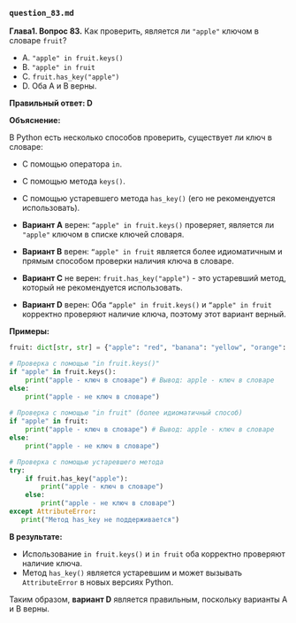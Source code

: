 ### `question_83.md`

**Глава1. Вопрос 83.** Как проверить, является ли `"apple"` ключом в словаре `fruit`?

- A.  `"apple" in fruit.keys()`
- B.  `"apple" in fruit`
- C.  `fruit.has_key("apple")`
- D.  Оба A и B верны.

**Правильный ответ: D**

**Объяснение:**

В Python есть несколько способов проверить, существует ли ключ в словаре:
*  С помощью оператора `in`.
*  С помощью метода `keys()`.
*  С помощью устаревшего метода `has_key()` (его не рекомендуется использовать).

*   **Вариант A** верен: `“apple" in fruit.keys()` проверяет, является ли `"apple"` ключом в списке ключей словаря.

*   **Вариант B** верен: `“apple" in fruit` является более идиоматичным и прямым способом проверки наличия ключа в словаре.

*   **Вариант C** не верен: `fruit.has_key("apple")` - это устаревший метод, который не рекомендуется использовать.

*   **Вариант D** верен: Оба `“apple" in fruit.keys()` и `“apple" in fruit` корректно проверяют наличие ключа, поэтому этот вариант верный.

**Примеры:**

```python
fruit: dict[str, str] = {"apple": "red", "banana": "yellow", "orange": "orange"}

# Проверка с помощью "in fruit.keys()"
if "apple" in fruit.keys():
    print("apple - ключ в словаре") # Вывод: apple - ключ в словаре
else:
    print("apple - не ключ в словаре")
    
# Проверка с помощью "in fruit" (более идиоматичный способ)
if "apple" in fruit:
    print("apple - ключ в словаре") # Вывод: apple - ключ в словаре
else:
    print("apple - не ключ в словаре")

# Проверка с помощью устаревшего метода
try:
    if fruit.has_key("apple"):
        print("apple - ключ в словаре")
    else:
        print("apple - не ключ в словаре")
except AttributeError:
   print("Метод has_key не поддерживается")
```

**В результате:**

*   Использование `in fruit.keys()` и `in fruit` оба корректно проверяют наличие ключа.
*  Метод `has_key()` является устаревшим и может вызывать `AttributeError` в новых версиях Python.

Таким образом, **вариант D** является правильным, поскольку варианты А и B верны.
